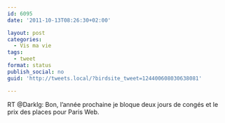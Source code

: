 ```yaml
---
id: 6095
date: '2011-10-13T08:26:30+02:00'

layout: post
categories:
  - Vis ma vie
tags:
  - tweet
format: status
publish_social: no
guid: 'http://tweets.local/?birdsite_tweet=124400608030638081'

---
```


RT @Darklg: Bon, l’année prochaine je bloque deux jours de congés et le prix des places pour Paris Web.